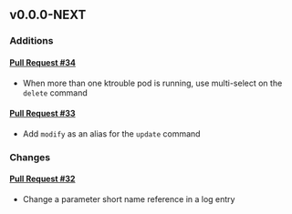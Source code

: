 ## v0.0.0-NEXT

### Additions

#### [Pull Request #34](https://github.com/Maahsome/ktrouble/pull/34)

- When more than one ktrouble pod is running, use multi-select on the `delete` command

#### [Pull Request #33](https://github.com/Maahsome/ktrouble/pull/33)

- Add `modify` as an alias for the `update` command


### Changes

#### [Pull Request #32](https://github.com/Maahsome/ktrouble/pull/32)

- Change a parameter short name reference in a log entry

